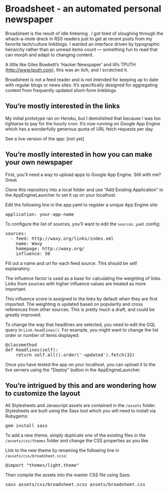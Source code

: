 Broadsheet - an automated personal newspaper 
============================================

Broadsheet is the result of idle tinkering . I got tired of sloughing through the whack-a-mole dreck in RSS readers just to get at recent posts from my favorite tech/culture linkblogs. I wanted an interface driven by typographic heirarchy rather than an unread items count — something fun to read that can morph and adapt to changing content.

A little like Giles Bowkett’s ‘Hacker Newspaper’ and IA’s TPUTH (http://www.tputh.com), this was an itch, and I scratched it.

Broadsheet is not a feed reader and is not intended for keeping up to date with regular blogs or news sites. It’s specifically designed for aggregating content from frequently updated short-form linkblogs.

You’re mostly interested in the links
-------------------------------------

My initial prototype ran on Heroku, but I demolished that because I was too tightarse to pay for the hourly cron. It’s now running on Google App Engine which has a wonderfully generous quota of URL fetch requests per day.

See a live version of the app: [not yet]

You’re mostly interested in how you can make your own newspaper
---------------------------------------------------------------

First, you’ll need a way to upload apps to Google App Engine. Still with me? Great.

Clone this repository into a local folder and use "Add Existing Application" in the AppEngineLauncher to set it up on your localhost.

Edit the following line in the app.yaml to register a unique App Engine site:

<pre>application: your-app-name</pre>

To configure the list of sources, you’ll want to edit the <code>sources.yaml</code> config:

<pre>sources:
  - feed: http://waxy.org/links/index.xml
    name: Waxy
    homepage: http://waxy.org/
    influence: 50</pre>

Fill out a name and url for each feed source. This should be self explanatory.

The influence factor is used as a base for calculating the weighting of links. Links from sources with higher influence values are treated as more important.

This influence score is assigned to the links by default when they are first imported. The weighting is updated based on popularity and cross references from other sources. This is pretty much a draft, and could be greatly improved.

To change the way that headlines are selected, you need to edit the GQL query in <code>Link.headlines()</code>. For example, you might want to change the list order or number of items displayed:

<pre>@classmethod
def headlines(self):
    return self.all().order('-updated').fetch(32)</pre>

Once you have tested the app on your localhost, you can upload it to the live servers using the "Deploy" button in the AppEngineLauncher.

You’re intrigued by this and are wondering how to customize the layout
----------------------------------------------------------------------

All Stylesheets and Javascript assets are contained in the <code>/assets</code> folder. Stylesheets are built using the Sass tool which you will need to install via Rubygems:

<pre>gem install sass</pre>

To add a new theme, simply duplicate one of the existing files in the <code>/assets/css/themes</code> folder and change the CSS properties as you like.

Link to the new theme by renaming the following line in <code>/assets/css/broadsheet.scss</code>:

<pre>@import "themes/light.theme"</pre>

Then compile the assets into the master CSS file using Sass:

<pre>sass assets/css/broadsheet.scss assets/broadsheet.css</pre>

